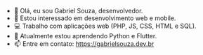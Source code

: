 - 👋 Olá, eu sou Gabriel Souza, desenvolvedor.
- 👀 Estou interessado em desenvolvimento web e mobile.
- 💻 Trabalho com aplicações web (PHP, JS, CSS, HTML e SQL).
- 🌱 Atualmente estou aprendendo Python e Flutter.
- 📫 Entre em contato: https://gabrielsouza.dev.br

